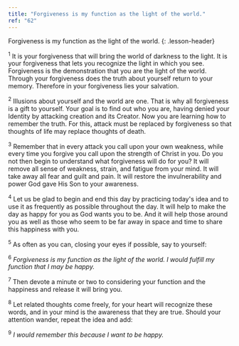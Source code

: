 ```yaml
---
title: "Forgiveness is my function as the light of the world."
ref: "62"
---
```


Forgiveness is my function as the light of the world.
{: .lesson-header}

<sup>1</sup> It is your forgiveness that will bring the world of darkness to the
light. It is your forgiveness that lets you recognize the light in which
you see. Forgiveness is the demonstration that you are the light of the
world. Through your forgiveness does the truth about yourself return to
your memory. Therefore in your forgiveness lies your salvation.

<sup>2</sup> Illusions about yourself and the world are one. That is why all
forgiveness is a gift to yourself. Your goal is to find out who you are,
having denied your Identity by attacking creation and its Creator. Now
you are learning how to remember the truth. For this, attack must be
replaced by forgiveness so that thoughts of life may replace thoughts of
death.

<sup>3</sup> Remember that in every attack you call upon your own weakness, while
every time you forgive you call upon the strength of Christ in you. Do
you not then begin to understand what forgiveness will do for you? It
will remove all sense of weakness, strain, and fatigue from your mind.
It will take away all fear and guilt and pain. It will restore the
invulnerability and power God gave His Son to your awareness.

<sup>4</sup> Let us be glad to begin and end this day by practicing today's idea
and to use it as frequently as possible throughout the day. It will help
to make the day as happy for you as God wants you to be. And it will
help those around you as well as those who seem to be far away in space
and time to share this happiness with you.

<sup>5</sup> As often as you can, closing your eyes if possible, say to yourself:

<sup>6</sup> *Forgiveness is my function as the light of the world.*  *I would
fulfill my function that I may be happy.*

<sup>7</sup> Then devote a minute or two to considering your function and the
happiness and release it will bring you.

<sup>8</sup> Let related thoughts come freely, for your heart will recognize these
words, and in your mind is the awareness that they are true. Should your
attention wander, repeat the idea and add:

<sup>9</sup> *I would remember this because I want to be happy.*

